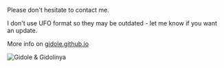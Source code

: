 Please don't hesitate to contact me.

I don't use UFO format so they may be outdated - let me know if you want an update.

More info on [gidole.github.io](https://gidole.github.io)

![Gidole & Gidolinya](https://raw.githubusercontent.com/gidole/Gidole-Typefaces/master/Resources/GidoleScreenshots/gidoleopensourcemoderndinsquare.png)
